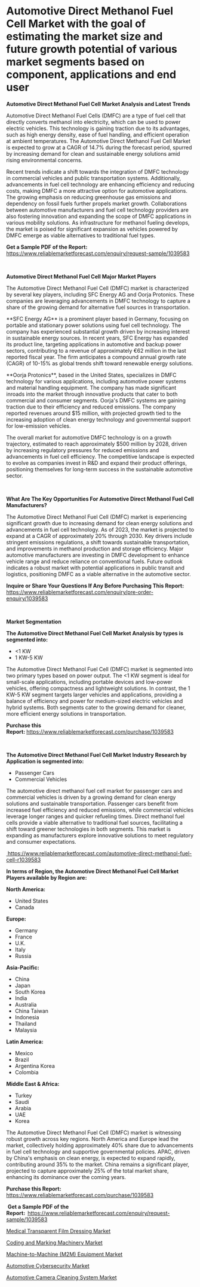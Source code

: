 <p><h1>Automotive Direct Methanol Fuel Cell Market with the goal of estimating the market size and future growth potential of various market segments based on component, applications and end user</h1></p><p><strong>Automotive Direct Methanol Fuel Cell Market Analysis and Latest Trends</strong></p>
<p><p>Automotive Direct Methanol Fuel Cells (DMFC) are a type of fuel cell that directly converts methanol into electricity, which can be used to power electric vehicles. This technology is gaining traction due to its advantages, such as high energy density, ease of fuel handling, and efficient operation at ambient temperatures. The Automotive Direct Methanol Fuel Cell Market is expected to grow at a CAGR of 14.7% during the forecast period, spurred by increasing demand for clean and sustainable energy solutions amid rising environmental concerns.</p><p>Recent trends indicate a shift towards the integration of DMFC technology in commercial vehicles and public transportation systems. Additionally, advancements in fuel cell technology are enhancing efficiency and reducing costs, making DMFC a more attractive option for automotive applications. The growing emphasis on reducing greenhouse gas emissions and dependency on fossil fuels further propels market growth. Collaborations between automotive manufacturers and fuel cell technology providers are also fostering innovation and expanding the scope of DMFC applications in various mobility solutions. As infrastructure for methanol fueling develops, the market is poised for significant expansion as vehicles powered by DMFC emerge as viable alternatives to traditional fuel types.</p></p>
<p><strong>Get a Sample PDF of the Report:&nbsp;</strong> <a href="https://www.reliablemarketforecast.com/enquiry/request-sample/1039583?utm_campaign=121&utm_medium=2&utm_source=Github&utm_content=ia&utm_term=02112024&utm_id=automotive-direct-methanol-fuel-cell">https://www.reliablemarketforecast.com/enquiry/request-sample/1039583</a></p>
<p>&nbsp;</p>
<p><strong>Automotive Direct Methanol Fuel Cell Major Market Players</strong></p>
<p><p>The Automotive Direct Methanol Fuel Cell (DMFC) market is characterized by several key players, including SFC Energy AG and Oorja Protonics. These companies are leveraging advancements in DMFC technology to capture a share of the growing demand for alternative fuel sources in transportation.</p><p>**SFC Energy AG** is a prominent player based in Germany, focusing on portable and stationary power solutions using fuel cell technology. The company has experienced substantial growth driven by increasing interest in sustainable energy sources. In recent years, SFC Energy has expanded its product line, targeting applications in automotive and backup power sectors, contributing to a revenue of approximately €62 million in the last reported fiscal year. The firm anticipates a compound annual growth rate (CAGR) of 10-15% as global trends shift toward renewable energy solutions. </p><p>**Oorja Protonics**, based in the United States, specializes in DMFC technology for various applications, including automotive power systems and material handling equipment. The company has made significant inroads into the market through innovative products that cater to both commercial and consumer segments. Oorja's DMFC systems are gaining traction due to their efficiency and reduced emissions. The company reported revenues around $15 million, with projected growth tied to the increasing adoption of clean energy technology and governmental support for low-emission vehicles.</p><p>The overall market for automotive DMFC technology is on a growth trajectory, estimated to reach approximately $500 million by 2028, driven by increasing regulatory pressures for reduced emissions and advancements in fuel cell efficiency. The competitive landscape is expected to evolve as companies invest in R&D and expand their product offerings, positioning themselves for long-term success in the sustainable automotive sector.</p></p>
<p>&nbsp;</p>
<p><strong>What Are The Key Opportunities For Automotive Direct Methanol Fuel Cell Manufacturers?</strong></p>
<p><p>The Automotive Direct Methanol Fuel Cell (DMFC) market is experiencing significant growth due to increasing demand for clean energy solutions and advancements in fuel cell technology. As of 2023, the market is projected to expand at a CAGR of approximately 20% through 2030. Key drivers include stringent emissions regulations, a shift towards sustainable transportation, and improvements in methanol production and storage efficiency. Major automotive manufacturers are investing in DMFC development to enhance vehicle range and reduce reliance on conventional fuels. Future outlook indicates a robust market with potential applications in public transit and logistics, positioning DMFC as a viable alternative in the automotive sector.</p></p>
<p><strong>Inquire or Share Your Questions If Any Before Purchasing This Report:</strong> <a href="https://www.reliablemarketforecast.com/enquiry/pre-order-enquiry/1039583?utm_campaign=121&utm_medium=2&utm_source=Github&utm_content=ia&utm_term=02112024&utm_id=automotive-direct-methanol-fuel-cell">https://www.reliablemarketforecast.com/enquiry/pre-order-enquiry/1039583</a></p>
<p>&nbsp;</p>
<p><strong>Market Segmentation</strong></p>
<p><strong>The Automotive Direct Methanol Fuel Cell Market Analysis by types is segmented into:</strong></p>
<p><ul><li><1 KW</li><li>1 KW-5 KW</li></ul></p>
<p><p>The Automotive Direct Methanol Fuel Cell (DMFC) market is segmented into two primary types based on power output. The <1 KW segment is ideal for small-scale applications, including portable devices and low-power vehicles, offering compactness and lightweight solutions. In contrast, the 1 KW-5 KW segment targets larger vehicles and applications, providing a balance of efficiency and power for medium-sized electric vehicles and hybrid systems. Both segments cater to the growing demand for cleaner, more efficient energy solutions in transportation.</p></p>
<p><strong>Purchase this Report:&nbsp;</strong><a href="https://www.reliablemarketforecast.com/purchase/1039583?utm_campaign=121&utm_medium=2&utm_source=Github&utm_content=ia&utm_term=02112024&utm_id=automotive-direct-methanol-fuel-cell">https://www.reliablemarketforecast.com/purchase/1039583</a></p>
<p>&nbsp;</p>
<p><strong>The Automotive Direct Methanol Fuel Cell Market Industry Research by Application is segmented into:</strong></p>
<p><ul><li>Passenger Cars</li><li>Commercial Vehicles</li></ul></p>
<p><p>The automotive direct methanol fuel cell market for passenger cars and commercial vehicles is driven by a growing demand for clean energy solutions and sustainable transportation. Passenger cars benefit from increased fuel efficiency and reduced emissions, while commercial vehicles leverage longer ranges and quicker refueling times. Direct methanol fuel cells provide a viable alternative to traditional fuel sources, facilitating a shift toward greener technologies in both segments. This market is expanding as manufacturers explore innovative solutions to meet regulatory and consumer expectations.</p></p>
<p><a href="https://www.reliablemarketforecast.com/automotive-direct-methanol-fuel-cell-r1039583?utm_campaign=121&utm_medium=2&utm_source=Github&utm_content=ia&utm_term=02112024&utm_id=automotive-direct-methanol-fuel-cell">&nbsp;https://www.reliablemarketforecast.com/automotive-direct-methanol-fuel-cell-r1039583</a></p>
<p><strong>In terms of Region, the Automotive Direct Methanol Fuel Cell Market Players available by Region are:</strong></p>
<p>
    <p> <strong> North America: </strong>
        <ul>
            <li>United States</li>
            <li>Canada</li>
        </ul>
        </p> 
    <p> <strong> Europe: </strong>
        <ul>
            <li>Germany</li>
            <li>France</li>
            <li>U.K.</li>
            <li>Italy</li>
            <li>Russia</li>
        </ul>
        </p> 
    <p> <strong> Asia-Pacific: </strong>
        <ul>
            <li>China</li>
            <li>Japan</li>
            <li>South Korea</li>
            <li>India</li>
            <li>Australia</li>
            <li>China Taiwan</li>
            <li>Indonesia</li>
            <li>Thailand</li>
            <li>Malaysia</li>
        </ul>
        </p> 
    <p> <strong> Latin America: </strong>
        <ul>
            <li>Mexico</li>
            <li>Brazil</li>
            <li>Argentina Korea</li>
            <li>Colombia</li>
        </ul>
        </p> 
    <p> <strong> Middle East & Africa: </strong>
        <ul>
            <li>Turkey</li>
            <li>Saudi</li>
            <li>Arabia</li>
            <li>UAE</li>
            <li>Korea</li>
        </ul>
    </p>
    </p>
<p><p>The Automotive Direct Methanol Fuel Cell (DMFC) market is witnessing robust growth across key regions. North America and Europe lead the market, collectively holding approximately 40% share due to advancements in fuel cell technology and supportive governmental policies. APAC, driven by China's emphasis on clean energy, is expected to expand rapidly, contributing around 35% to the market. China remains a significant player, projected to capture approximately 25% of the total market share, enhancing its dominance over the coming years.</p></p>
<p><strong>Purchase this Report: </strong><a href="https://www.reliablemarketforecast.com/purchase/1039583?utm_campaign=121&utm_medium=2&utm_source=Github&utm_content=ia&utm_term=02112024&utm_id=automotive-direct-methanol-fuel-cell">https://www.reliablemarketforecast.com/purchase/1039583</a></p>
<p>&nbsp;<strong>Get a Sample PDF of the Report:&nbsp;&nbsp;</strong><a href="https://www.reliablemarketforecast.com/enquiry/request-sample/1039583?utm_campaign=121&utm_medium=2&utm_source=Github&utm_content=ia&utm_term=02112024&utm_id=automotive-direct-methanol-fuel-cell">https://www.reliablemarketforecast.com/enquiry/request-sample/1039583</a></p>
<p><strong></strong></p>
<p><p><a href="https://www.linkedin.com/pulse/opportunities-challenges-medical-transparent-film-dressing-rtdbf?utm_campaign=121&utm_medium=2&utm_source=Github&utm_content=ia&utm_term=02112024&utm_id=automotive-direct-methanol-fuel-cell">Medical Transparent Film Dressing Market</a></p><p><a href="https://issuu.com/reportprime-2/docs/coding-and-marking-machinery-market_fcab9c7b51fcd3?utm_campaign=121&utm_medium=2&utm_source=Github&utm_content=ia&utm_term=02112024&utm_id=automotive-direct-methanol-fuel-cell">Coding and Marking Machinery Market</a></p><p><a href="https://issuu.com/reportprime-2/docs/machine-to-machine-m2m-equipment-ma_c12f89e57caa9e?utm_campaign=121&utm_medium=2&utm_source=Github&utm_content=ia&utm_term=02112024&utm_id=automotive-direct-methanol-fuel-cell">Machine-to-Machine (M2M) Equipment Market</a></p><p><a href="https://github.com/kymakles68e5/Market-Research-Report-List-1/blob/main/automotive-cybersecurity-market.md?utm_campaign=121&utm_medium=2&utm_source=Github&utm_content=ia&utm_term=02112024&utm_id=automotive-direct-methanol-fuel-cell">Automotive Cybersecurity Market</a></p><p><a href="https://github.com/lyndi2n3hdalbey/Market-Research-Report-List-1/blob/main/automotive-camera-cleaning-system-market.md?utm_campaign=121&utm_medium=2&utm_source=Github&utm_content=ia&utm_term=02112024&utm_id=automotive-direct-methanol-fuel-cell">Automotive Camera Cleaning System Market</a></p></p>